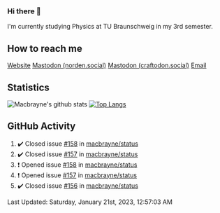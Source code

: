 ### Hi there 👋
I'm currently studying Physics at TU Braunschweig in my 3rd semester.

## How to reach me
[Website](https://florentin-schleuss.de)
<a rel="me" href="https://norden.social/@florentin">Mastodon (norden.social)</a>
<a rel="me" href="https://craftodon.social/@frodolon">Mastodon (craftodon.social)</a>
[Email](mailto:hello@macbrayne.de)

## Statistics
![Macbrayne's github stats](https://github-readme-stats.vercel.app/api?username=macbrayne&count_private=true&show_icons=true&hide_rank=true&custom_title=macbrayne's%20GitHub%20Stats)
[![Top Langs](https://github-readme-stats.vercel.app/api/top-langs/?username=macbrayne&exclude_repo=liftron&layout=compact)](https://github.com/anuraghazra/github-readme-stats)
## GitHub Activity

<!--RECENT_ACTIVITY:start-->
1. ✔️ Closed issue [#158](https://github.com/macbrayne/status/issues/158) in [macbrayne/status](https://github.com/macbrayne/status)
2. ✔️ Closed issue [#157](https://github.com/macbrayne/status/issues/157) in [macbrayne/status](https://github.com/macbrayne/status)
3. ❗️ Opened issue [#158](https://github.com/macbrayne/status/issues/158) in [macbrayne/status](https://github.com/macbrayne/status)
4. ❗️ Opened issue [#157](https://github.com/macbrayne/status/issues/157) in [macbrayne/status](https://github.com/macbrayne/status)
5. ✔️ Closed issue [#156](https://github.com/macbrayne/status/issues/156) in [macbrayne/status](https://github.com/macbrayne/status)
<!--RECENT_ACTIVITY:end-->

<!--RECENT_ACTIVITY:last_update-->
Last Updated: Saturday, January 21st, 2023, 12:57:03 AM
<!--RECENT_ACTIVITY:last_update_end-->


<!--
**macbrayne/macbrayne** is a ✨ _special_ ✨ repository because its `README.md` (this file) appears on your GitHub profile.

Here are some ideas to get you started:

- 🔭 I’m currently working on ...
- 🌱 I’m currently learning ...
- 👯 I’m looking to collaborate on ...
- 🤔 I’m looking for help with ...
- 💬 Ask me about ...
- 📫 How to reach me: ...
- 😄 Pronouns: ...
- ⚡ Fun fact: ...
-->
